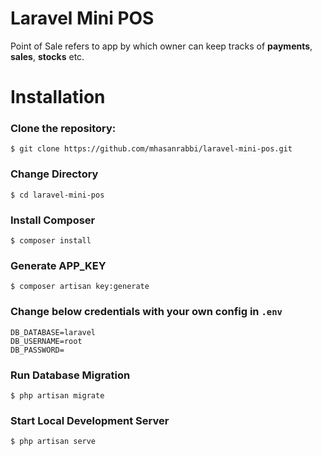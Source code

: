 # Laravel Mini POS

Point of Sale refers to app by which owner can keep tracks of **payments**, **sales**, **stocks** etc.


# Installation


### Clone the repository:
``` 
$ git clone https://github.com/mhasanrabbi/laravel-mini-pos.git
```

### Change Directory

```
$ cd laravel-mini-pos
```
### Install Composer
``` 
$ composer install
```
### Generate APP_KEY 
``` 
$ composer artisan key:generate
```

### Change below credentials with your own config in `.env`
``` 
DB_DATABASE=laravel
DB_USERNAME=root
DB_PASSWORD=
```

### Run Database Migration

``` 
$ php artisan migrate
```

### Start Local Development Server

``` 
$ php artisan serve
```

